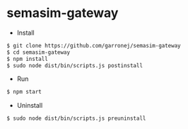 # semasim-gateway

* Install

``` bash
$ git clone https://github.com/garronej/semasim-gateway
$ cd semasim-gateway
$ npm install
$ sudo node dist/bin/scripts.js postinstall
```
* Run
``` bash
$ npm start
```
* Uninstall
``` bash
$ sudo node dist/bin/scripts.js preuninstall
```